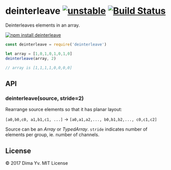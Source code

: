 # deinterleave [![unstable](https://img.shields.io/badge/stability-unstable-green.svg)](http://github.com/badges/stability-badges) [![Build Status](https://img.shields.io/travis/dfcreative/deinterleave.svg)](https://travis-ci.org/dfcreative/deinterleave)

Deinterleaves elements in an array.

[![npm install deinterleave](https://nodei.co/npm/deinterleave.png?mini=true)](https://npmjs.org/package/deinterleave/)

```js
const deinterleave = require('deinterleave')

let array = [1,0,1,0,1,0,1,0]
deinterleave(array, 2)

// array is [1,1,1,1,0,0,0,0]
```

## API

### deinterleave(source, stride=2)

Rearrange source elements so that it has planar layout:

`[a0,b0,c0, a1,b1,c1, ...]` → `[a0,a1,a2,..., b0,b1,b2,..., c0,c1,c2]`

Source can be an _Array_ or _TypedArray_. `stride` indicates number of elements per group, ie. number of channels.

## License

© 2017 Dima Yv. MIT License
